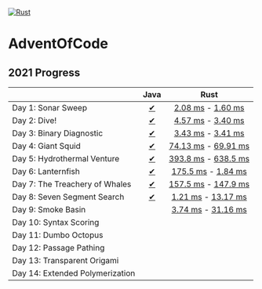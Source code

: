 [![Rust](https://github.com/LeszczyTom/AdventOfCode/actions/workflows/rust.yml/badge.svg)](https://github.com/LeszczyTom/AdventOfCode/actions/workflows/rust.yml)
# AdventOfCode

## 2021 Progress

|                                                                                     | Java | Rust |
|----------------------------------------------------------------------------------------|:--------:|:--------:|
| Day 1: Sonar Sweep                                   |   [✔](java/src/com/aoc/Day01/Day01.java)    |   [2.08 ms](rust/advent/src/days/day_1.rs#L6) - [1.60 ms](rust/advent/src/days/day_1.rs#L20)    |
|  Day 2: Dive!                                        |   [✔](java/src/com/aoc/Day02/Day02.java)    |   [4.57 ms](rust/advent/src/days/day_2.rs#L6) - [3.40 ms](rust/advent/src/days/day_2.rs#L25)   |
|  Day 3: Binary Diagnostic  |   [✔](java/src/com/aoc/Day03/Day03.java )    |   [3.43 ms](rust/advent/src/days/day_3.rs#L6) - [3.41 ms](rust/advent/src/days/day_3.rs#L38)    |
|  Day 4: Giant Squid    |   [✔](java/src/com/aoc/Day04/Day04.java)    |   [74.13 ms](rust/advent/src/days/day_4.rs#L50) - [69.91 ms](rust/advent/src/days/day_4.rs#L94)     |
|  Day 5: Hydrothermal Venture |   [✔](java/src/com/aoc/Day05/Day05.java)     |   [393.8 ms](rust/advent/src/days/day_5.rs#L45) - [638.5 ms](rust/advent/src/days/day_5.rs#L115)    |
|  Day 6: Lanternfish|   [✔](java/src/com/aoc/Day06/Day06.java)     |   [175.5 ms](rust/advent/src/days/day_6.rs#L32) - [1.84 ms](rust/advent/src/days/day_6.rs#L53)   |
|  Day 7: The Treachery of Whales |   [✔](java/src/com/aoc/Day07/Day07.java)    |   [157.5 ms](rust/advent/src/days/day_7.rs#L33) - [147.9 ms](rust/advent/src/days/day_7.rs#L63)    |
|   Day 8: Seven Segment Search |   [✔](java/src/com/aoc/Day08/Day08.java)    |    [1.21 ms](rust/advent/src/days/day_8.rs#L17) - [13.17 ms](rust/advent/src/days/day_8.rs#L31)    |
|  Day 9: Smoke Basin |        |    [3.74 ms](rust/advent/src/days/day_9.rs#L6) - [31.16 ms](rust/advent/src/days/day_9.rs#L23)    |
|  Day 10: Syntax Scoring |        |        |
|   Day 11: Dumbo Octopus |        |        |
|   Day 12: Passage Pathing |        |        |
|   Day 13: Transparent Origami |        |        |
|   Day 14: Extended Polymerization |        |        |
